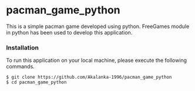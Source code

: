 # pacman_game_python
This is a simple pacman game developed using python. FreeGames module in python has been used to develop this application.

### Installation

To run this application on your local machine, please execute the following commands.

```
$ git clone https://github.com/Akalanka-1996/pacman_game_python
$ cd pacman_game_python
```
